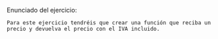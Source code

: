 Enunciado del ejercicio:

    Para este ejercicio tendréis que crear una función que reciba un precio y devuelva el precio con el IVA incluido.

